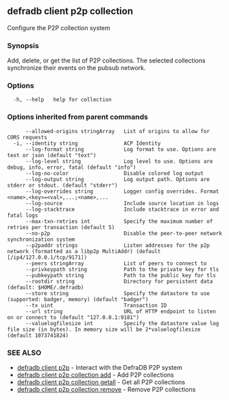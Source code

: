 ## defradb client p2p collection

Configure the P2P collection system

### Synopsis

Add, delete, or get the list of P2P collections.
The selected collections synchronize their events on the pubsub network.

### Options

```
  -h, --help   help for collection
```

### Options inherited from parent commands

```
      --allowed-origins stringArray   List of origins to allow for CORS requests
  -i, --identity string               ACP Identity
      --log-format string             Log format to use. Options are text or json (default "text")
      --log-level string              Log level to use. Options are debug, info, error, fatal (default "info")
      --log-no-color                  Disable colored log output
      --log-output string             Log output path. Options are stderr or stdout. (default "stderr")
      --log-overrides string          Logger config overrides. Format <name>,<key>=<val>,...;<name>,...
      --log-source                    Include source location in logs
      --log-stacktrace                Include stacktrace in error and fatal logs
      --max-txn-retries int           Specify the maximum number of retries per transaction (default 5)
      --no-p2p                        Disable the peer-to-peer network synchronization system
      --p2paddr strings               Listen addresses for the p2p network (formatted as a libp2p MultiAddr) (default [/ip4/127.0.0.1/tcp/9171])
      --peers stringArray             List of peers to connect to
      --privkeypath string            Path to the private key for tls
      --pubkeypath string             Path to the public key for tls
      --rootdir string                Directory for persistent data (default: $HOME/.defradb)
      --store string                  Specify the datastore to use (supported: badger, memory) (default "badger")
      --tx uint                       Transaction ID
      --url string                    URL of HTTP endpoint to listen on or connect to (default "127.0.0.1:9181")
      --valuelogfilesize int          Specify the datastore value log file size (in bytes). In memory size will be 2*valuelogfilesize (default 1073741824)
```

### SEE ALSO

* [defradb client p2p](defradb_client_p2p.md)	 - Interact with the DefraDB P2P system
* [defradb client p2p collection add](defradb_client_p2p_collection_add.md)	 - Add P2P collections
* [defradb client p2p collection getall](defradb_client_p2p_collection_getall.md)	 - Get all P2P collections
* [defradb client p2p collection remove](defradb_client_p2p_collection_remove.md)	 - Remove P2P collections

